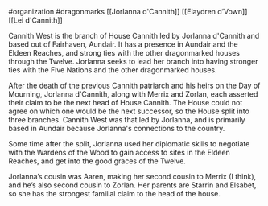 #organization #dragonmarks [[Jorlanna d'Cannith]] [[Elaydren d’Vown]] [[Lei d'Cannith]]

Cannith West is the branch of House Cannith led by Jorlanna d'Cannith and based out of Fairhaven, Aundair. It has a presence in Aundair and the Eldeen Reaches, and strong ties with the other dragonmarked houses through the Twelve. Jorlanna seeks to lead her branch into having stronger ties with the Five Nations and the other dragonmarked houses.

After the death of the previous Cannith patriarch and his heirs on the Day of Mourning, Jorlanna d'Cannith, along with Merrix and Zorlan, each asserted their claim to be the next head of House Cannith. The House could not agree on which one would be the next successor, so the House split into three branches. Cannith West was that led by Jorlanna, and is primarily based in Aundair because Jorlanna's connections to the country.

Some time after the split, Jorlanna used her diplomatic skills to negotiate with the Wardens of the Wood to gain access to sites in the Eldeen Reaches, and get into the good graces of the Twelve.

Jorlanna’s cousin was Aaren, making her second cousin to Merrix (I think), and he’s also second cousin to Zorlan. Her parents are Starrin and Elsabet, so she has the strongest familial claim to the head of the house.
